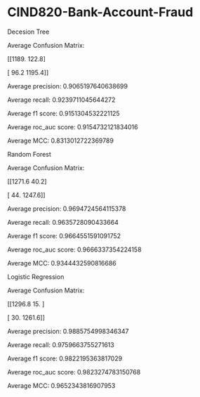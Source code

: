 # CIND820-Bank-Account-Fraud
Decesion Tree

Average Confusion Matrix:

[[1189.   122.8]

 [  96.2 1195.4]]

 Average precision:
0.9065197640638699

 Average recall:
0.9239711045644272

 Average f1 score:
0.9151304532221125

 Average roc_auc score:
0.9154732121834016

 Average MCC:
0.8313012722369789


Random Forest

Average Confusion Matrix:

[[1271.6   40.2]

 [  44.  1247.6]]
 
 Average precision:
0.9694724564115378
 
 Average recall:
0.9635728090433664
 
 Average f1 score:
0.9664551591091752
 
 Average roc_auc score:
0.9666337354224158
 
 Average MCC:
0.9344432590816686


Logistic Regression

Average Confusion Matrix:

[[1296.8   15. ]

 [  30.  1261.6]]

Average precision:
0.9885754998346347

Average recall:
0.9759663755271613

Average f1 score:
0.9822195363817029

Average roc_auc score:
0.9823274783150768

Average MCC:
0.9652343816907953
